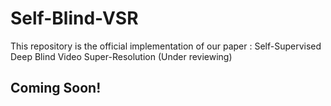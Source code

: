 # Self-Blind-VSR
This repository is the official implementation of our paper : Self-Supervised Deep Blind Video Super-Resolution (Under reviewing)

## Coming Soon!
